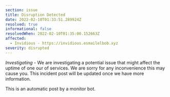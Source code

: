 ```yaml
---
section: issue
title: Disruption Detected
date: 2022-02-10T01:33:51.289924Z
resolved: true
informational: false
resolvedWhen: 2022-02-10T01:35:00.152663Z
affected:
  - Invidious - https://invidious.esmailelbob.xyz
severity: disrupted
---
```

*Investigating* - We are investigating a potential issue that might affect the uptime of one our of services. We are sorry for any inconvenience this may cause you. This incident post will be updated once we have more information.

This is an automatic post by a monitor bot.
        